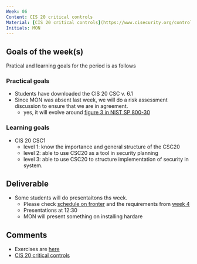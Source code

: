 ```yaml
---
Week: 06
Content: CIS 20 critical controls
Material: [CIS 20 critical controls](https://www.cisecurity.org/controls/)
Initials: MON
---
```


## Goals of the week(s)
Pratical and learning goals for the period is as follows

### Practical goals
* Students have downloaded the CIS 20 CSC v. 6.1
* Since MON was absent last week, we will do a risk assessment discussion to ensure that we are in agreement.
  * yes, it will evolve around [figure 3 in NIST SP 800-30](http://dx.doi.org/10.6028/NIST.SP.800-30r1#page=21)

### Learning goals
* CIS 20 CSC1
  * level 1: know the importance and general structure of the CSC20
  * level 2: able to use CSC20 as a tool in security planning 
  * level 3: able to use CSC20 to structure implementation of security in system.
        
## Deliverable
* Some students will do presentaitons ths week. 
    * Please check [schedule on fronter](https://fronter.com/eal/links/files.phtml/1261825527$31048836$/2nd+Semester/IT+Security/ITT2+ITS+presentations.pdf)  and the requirements from [week 4](ww04-introduction.md)
    * Presentations at 12:30
    * MON will present something on installing hardare

## Comments
* Exercises are [here](../materials/ww06-exercises.md)
* [CIS 20 critical controls](https://www.cisecurity.org/controls/)

